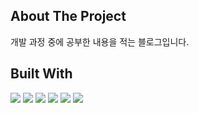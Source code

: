 ## About The Project
개발 과정 중에 공부한 내용을 적는 블로그입니다.

## Built With
<img src="https://img.shields.io/badge/vercel-000000?style=for-the-badge&logo=vercel&logoColor=white"> <img src="https://img.shields.io/badge/nextjs-000000?style=for-the-badge&logo=Next.js&logoColor=white"> <img src="https://img.shields.io/badge/Typescript-3178C6?style=for-the-badge&logo=Typescript&logoColor=white"> <img src="https://img.shields.io/badge/gatsby-663399?style=for-the-badge&logo=gatsby&logoColor=white"> <img src="https://img.shields.io/badge/sanity-F03E2F?style=for-the-badge&logo=sanity&logoColor=white"> <img src="https://img.shields.io/badge/firebase-FFCA28?style=for-the-badge&logo=firebase&logoColor=white">

